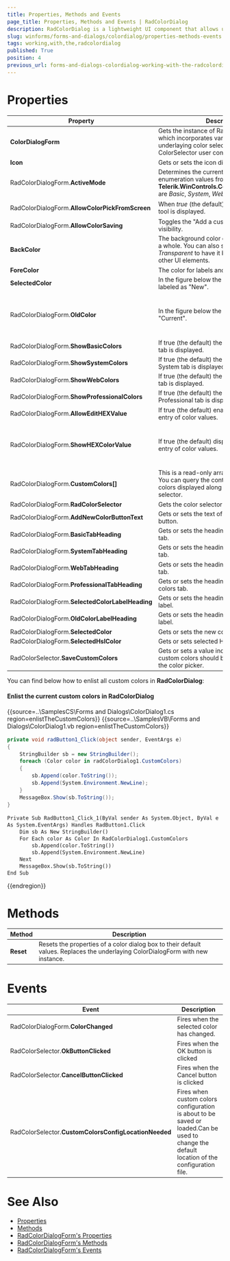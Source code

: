 ```yaml
---
title: Properties, Methods and Events
page_title: Properties, Methods and Events | RadColorDialog
description: RadColorDialog is a lightweight UI component that allows users to select from RGB or HEX color models.
slug: winforms/forms-and-dialogs/colordialog/properties-methods-events
tags: working,with,the,radcolordialog
published: True
position: 4
previous_url: forms-and-dialogs-colordialog-working-with-the-radcolordialog, working-with-the-radcolordialog
---
```


# Properties

|Property|Description|Image|
|----|----|----|
|__ColorDialogForm__|Gets the instance of RadColorDialogForm, which incorporates various settings of the underlaying color selection Form and ColorSelector user control.||
|__Icon__|Gets or sets the icon displayed for this dialog.||
|RadColorDialogForm.__ActiveMode__|Determines the currently selected tab.  Valid enumeration values from __Telerik.WinControls.ColorPickerActiveMode__ are *Basic*, *System*, *Web*,*Professional*.||
|RadColorDialogForm.__AllowColorPickFromScreen__|When *true* (the default) the "eye dropper" tool is displayed.|![forms-and-dialogs-colordialog-working-with-the-radcolordialog 001](images/forms-and-dialogs-colordialog-working-with-the-radcolordialog001.png)|
|RadColorDialogForm.__AllowColorSaving__|Toggles the "Add a custom color" button visibility.|![forms-and-dialogs-colordialog-working-with-the-radcolordialog 002](images/forms-and-dialogs-colordialog-working-with-the-radcolordialog002.png)|
|__BackColor__|The background color of the color selector as a whole. You can also set this color to be *Transparent* to have it blend in with your other UI elements.||
|__ForeColor__|The color for labels and text entry.||
|__SelectedColor__|In the figure below the __SelectedColor__ is labeled as "New".||
|RadColorDialogForm.__OldColor__|In the figure below the __OldColor__ is labeled as "Current".|![forms-and-dialogs-colordialog-working-with-the-radcolordialog 003](images/forms-and-dialogs-colordialog-working-with-the-radcolordialog003.png)|
|RadColorDialogForm.__ShowBasicColors__|If true (the default) the corresponding Basic tab is displayed.||
|RadColorDialogForm.__ShowSystemColors__|If true (the default) the corresponding System tab is displayed.||
|RadColorDialogForm.__ShowWebColors__|If true (the default) the corresponding Web tab is displayed.||
|RadColorDialogForm.__ShowProfessionalColors__|If true (the default) the corresponding Professional tab is displayed.||
|RadColorDialogForm.__AllowEditHEXValue__|If true (the default) enables hexadecimal entry of color values.||
|RadColorDialogForm.__ShowHEXColorValue__|If true (the default) displays the hexadecimal entry of color values.|![forms-and-dialogs-colordialog-working-with-the-radcolordialog 004](images/forms-and-dialogs-colordialog-working-with-the-radcolordialog004.png)|
|RadColorDialogForm.__CustomColors[]__|This is a read-only array of Color objects.  You can query the contents of the custom colors displayed along the bottom of the selector.|![forms-and-dialogs-colordialog-working-with-the-radcolordialog 005](images/forms-and-dialogs-colordialog-working-with-the-radcolordialog005.png)|
|RadColorDialogForm.__RadColorSelector__|Gets the color selector||
|RadColorDialogForm.__AddNewColorButtonText__|Gets or sets the text of the add new color button.||
|RadColorDialogForm.__BasicTabHeading__|Gets or sets the heading of the basic colors tab.||
|RadColorDialogForm.__SystemTabHeading__|Gets or sets the heading of the system colors tab.||
|RadColorDialogForm.__WebTabHeading__|Gets or sets the heading of the web colors tab.||
|RadColorDialogForm.__ProfessionalTabHeading__|Gets or sets the heading of the professional colors tab.||
|RadColorDialogForm.__SelectedColorLabelHeading__|Gets or sets the heading of the selected color label.||
|RadColorDialogForm.__OldColorLabelHeading__|Gets or sets the heading of the old color label.||
|RadColorDialogForm.__SelectedColor__|Gets or sets the new color.||
|RadColorDialogForm.__SelectedHslColor__|Gets or sets selected HSL color.||
|RadColorSelector.__SaveCustomColors__|Gets or sets a value indicatign whether custom colors should be save upon exiting the color picker.||

You can find below how to enlist all custom colors in __RadColorDialog__:

#### Enlist the current custom colors in RadColorDialog 

{{source=..\SamplesCS\Forms and Dialogs\ColorDialog1.cs region=enlistTheCustomColors}} 
{{source=..\SamplesVB\Forms and Dialogs\ColorDialog1.vb region=enlistTheCustomColors}} 

````C#
private void radButton1_Click(object sender, EventArgs e)
{
    StringBuilder sb = new StringBuilder();
    foreach (Color color in radColorDialog1.CustomColors)
    {
        sb.Append(color.ToString());
        sb.Append(System.Environment.NewLine);
    }
    MessageBox.Show(sb.ToString());
}

````
````VB.NET
Private Sub RadButton1_Click_1(ByVal sender As System.Object, ByVal e As System.EventArgs) Handles RadButton1.Click
    Dim sb As New StringBuilder()
    For Each color As Color In RadColorDialog1.CustomColors
        sb.Append(color.ToString())
        sb.Append(System.Environment.NewLine)
    Next
    MessageBox.Show(sb.ToString())
End Sub

````

{{endregion}} 

# Methods

|Method|Description|
|----|----|
|__Reset__|Resets the properties of a color dialog box to their default values. Replaces the underlaying ColorDialogForm with new instance.|


# Events

|Event|Description|
|----|----|
|RadColorDialogForm.__ColorChanged__|Fires when the selected color has changed.|
|RadColorSelector.__OkButtonClicked__|Fires when the OK button is clicked||
|RadColorSelector.__CancelButtonClicked__|Fires when the Cancel button is clicked||
|RadColorSelector.__CustomColorsConfigLocationNeeded__|Fires when custom colors configuration is about to be saved or loaded.Can be used to change the default location of the configuration file.||


# See Also

* [Properties](http://docs.telerik.com/devtools/winforms/api/html/properties_t_telerik_wincontrols_radcolordialog.htm)
* [Methods](http://docs.telerik.com/devtools/winforms/api/html/methods_t_telerik_wincontrols_radcolordialog.htm)
* [RadColorDialogForm's Properties](http://docs.telerik.com/devtools/winforms/api/html/properties_t_telerik_wincontrols_ui_radcolordialogform.htm)
* [RadColorDialogForm's Methods](http://docs.telerik.com/devtools/winforms/api/html/methods_t_telerik_wincontrols_ui_radcolordialogform.htm)
* [RadColorDialogForm's Events](http://docs.telerik.com/devtools/winforms/api/html/events_t_telerik_wincontrols_ui_radcolordialogform.htm)



